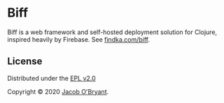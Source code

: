# Biff

Biff is a web framework and self-hosted deployment solution for Clojure,
inspired heavily by Firebase. See [findka.com/biff](https://findka.com/biff/).

## License

Distributed under the [EPL v2.0](LICENSE)

Copyright &copy; 2020 [Jacob O'Bryant](https://jacobobryant.com).
